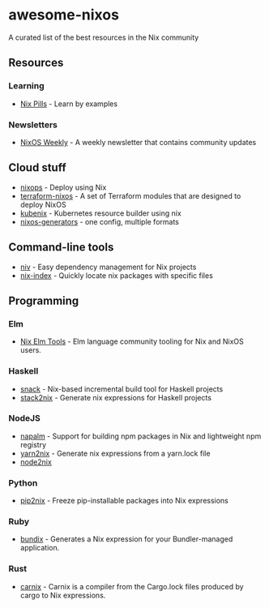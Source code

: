 # awesome-nixos

A curated list of the best resources in the Nix community

## Resources

### Learning

* [Nix Pills](https://nixos.org/nixos/nix-pills/) - Learn by examples

### Newsletters

* [NixOS Weekly](https://weekly.nixos.org/) - A weekly newsletter that contains community updates

## Cloud stuff

* [nixops](https://github.com/svanderburg/node2nix) - Deploy using Nix
* [terraform-nixos](https://github.com/tweag/terraform-nixos) - A set of Terraform modules that are designed to deploy NixOS
* [kubenix](https://github.com/xtruder/kubenix) - Kubernetes resource builder using nix
* [nixos-generators](https://github.com/nix-community/nixos-generators) - one config, multiple formats

## Command-line tools

* [niv](https://github.com/nmattia/niv/) - Easy dependency management for Nix projects
* [nix-index](https://github.com/bennofs/nix-index) - 
Quickly locate nix packages with specific files

## Programming

### Elm

* [Nix Elm Tools](https://github.com/turboMaCk/nix-elm-tools) - 
Elm language community tooling for Nix and NixOS users.

### Haskell

* [snack](https://github.com/nmattia/snack/) - 
Nix-based incremental build tool for Haskell projects
* [stack2nix](https://github.com/input-output-hk/stack2nix) - 
Generate nix expressions for Haskell projects

### NodeJS

* [napalm](https://github.com/nmattia/napalm) - 
Support for building npm packages in Nix and lightweight npm registry
* [yarn2nix](https://github.com/moretea/yarn2nix) - 
Generate nix expressions from a yarn.lock file
* [node2nix](https://github.com/svanderburg/node2nix)

### Python

* [pip2nix](https://github.com/johbo/pip2nix) - 
Freeze pip-installable packages into Nix expressions

### Ruby

* [bundix](https://github.com/manveru/bundix) - 
Generates a Nix expression for your Bundler-managed application.

### Rust

* [carnix](https://nest.pijul.com/pmeunier/carnix) - Carnix is a compiler from the Cargo.lock files produced by cargo to Nix expressions.
